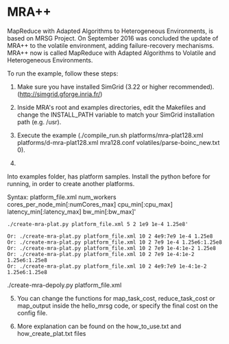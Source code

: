 MRA++ 
===

MapReduce with Adapted Algorithms to Heterogeneous Environments, is based on MRSG Project.
On September 2016 was concluded the update of MRA++ to the volatile environment, adding failure-recovery mechanisms. MRA++ now is called MapReduce with Adapted Algorithms to Volatile and Heterogeneous Environments.

To run the example, follow these steps:

1) Make sure you have installed SimGrid (3.22 or higher  recommended).
   (http://simgrid.gforge.inria.fr/)

2) Inside MRA's root and examples directories, edit the Makefiles and change
   the INSTALL_PATH variable to match your SimGrid installation path
   (e.g. /usr).

3) Execute the example (./compile_run.sh platforms/mra-plat128.xml platforms/d-mra-plat128.xml mra128.conf volatiles/parse-boinc_new.txt 0).

4)
Into examples folder, has platform samples. Install the python before for running,  in order to create another platforms.

Syntax: platform_file.xml num_workers cores_per_node_min[:numCores_max] cpu_min[:cpu_max] latency_min[:latency_max] bw_min[:bw_max]'
	
	./create-mra-plat.py platform_file.xml 5 2 1e9 1e-4 1.25e8'
	
	Or: ./create-mra-plat.py platform_file.xml 10 2 4e9:7e9 1e-4 1.25e8
	Or: ./create-mra-plat.py platform_file.xml 10 2 7e9 1e-4 1.25e6:1.25e8
	Or: ./create-mra-plat.py platform_file.xml 10 2 7e9 1e-4:1e-2 1.25e8
	Or: ./create-mra-plat.py platform_file.xml 10 2 7e9 1e-4:1e-2 1.25e6:1.25e8
	Or: ./create-mra-plat.py platform_file.xml 10 2 4e9:7e9 1e-4:1e-2 1.25e6:1.25e8

  ./create-mra-depoly.py platform_file.xml
  
5) You can change the functions for map_task_cost, reduce_task_cost or map_output inside the hello_mrsg code, or
specify the final cost on the config file.

6) More explanation can be found on the how_to_use.txt and how_create_plat.txt files



